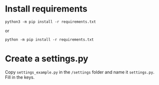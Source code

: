 # Install requirements

    python3 -m pip install -r requirements.txt
or 
    
    python -m pip install -r requirements.txt


# Create a settings.py

Copy `settings_example.py` in the `/settings` folder and name it `settings.py`. Fill in the keys.

